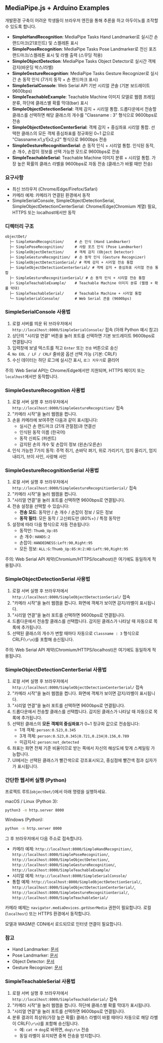 ## MediaPipe.js + Arduino Examples

개발환경 구축이 어려운 학생들이 브라우저 엔진을 통해 추론을 하고 아두이노를 조작할 수 있도록 합니다.

- **SimpleHandRecognition**: MediaPipe Tasks Hand Landmarker로 실시간 손 랜드마크(21포인트) 및 스켈레톤 표시
- **SimplePoseRecognition**: MediaPipe Tasks Pose Landmarker로 전신 포즈 랜드마크/스켈레톤 표시 및 라벨 출력 (스무딩 적용)
- **SimpleObjectDetection**: MediaPipe Tasks Object Detector로 실시간 객체 감지(바운딩 박스/라벨)
- **SimpleGestureRecognition**: MediaPipe Tasks Gesture Recognizer로 실시간 손 동작 인식 (7가지 동작 + 손 랜드마크 표시)
- **SimpleSerialConsole**: Web Serial API 기반 시리얼 콘솔 (기본 보드레이트 9600bps)
- **SimpleTeachableExample**: Teachable Machine 이미지 모델로 웹캠 프레임 분류, 하단에 클래스별 확률 막대(bar) 표시
- **SimpleObjectDetectionSerial**: 객체 감지 + 시리얼 통합. 드롭다운에서 전송할 클래스를 선택하면 해당 클래스의 개수를 "Classname : 3" 형식으로 9600bps로 전송
- **SimpleObjectDetectionCenterSerial**: 객체 감지 + 중심좌표 시리얼 통합. 선택한 클래스의 모든 객체 중심좌표를 정규화된 0~1 값으로 "Classname:x1,y1|x2,y2" 형식으로 9600bps 전송
- **SimpleGestureRecognitionSerial**: 손 동작 인식 + 시리얼 통합. 인식된 동작, 손 개수, 손잡이 정보를 선택 가능한 모드로 9600bps로 전송
- **SimpleTeachableSerial**: Teachable Machine 이미지 분류 + 시리얼 통합. 가장 높은 확률의 클래스 라벨을 9600bps로 자동 전송 (클래스가 바뀔 때만 전송)

### 요구사항
- 최신 브라우저 (Chrome/Edge/Firefox/Safari)
- 카메라 예제: 카메라가 연결된 환경에서 동작
 - SimpleSerialConsole, SimpleObjectDetectionSerial, SimpleObjectDetectionCenterSerial: Chrome/Edge(Chromium 계열) 필요, HTTPS 또는 localhost에서만 동작

### 디렉터리 구조
```text
objectDet/
  ├─ SimpleHandRecognition/     # 손 인식 (Hand Landmarker)
  ├─ SimplePoseRecognition/     # 사람 포즈 인식 (Pose Landmarker)
  ├─ SimpleObjectDetection/     # 객체 감지 (Object Detector)
  ├─ SimpleGestureRecognition/  # 손 동작 인식 (Gesture Recognizer)
  ├─ SimpleObjectDetectionSerial/ # 객체 감지 + 시리얼 전송 통합
  ├─ SimpleObjectDetectionCenterSerial/ # 객체 감지 + 중심좌표 시리얼 전송 통합
  ├─ SimpleGestureRecognitionSerial/ # 손 동작 인식 + 시리얼 전송 통합
  ├─ SimpleTeachableExample/    # Teachable Machine 이미지 분류 (웹캠 + 확률 막대)
  ├─ SimpleTeachableSerial/     # Teachable Machine + 시리얼 통합
  └─ SimpleSerialConsole/       # Web Serial 콘솔 (9600bps)
```

### SimpleSerialConsole 사용법
1. 로컬 서버를 띄운 뒤 브라우저에서 `http://localhost:8000/SimpleSerialConsole/` 접속 (아래 Python 예시 참고)
2. 상단의 "시리얼 연결" 버튼을 눌러 포트를 선택하면 기본 보드레이트 9600bps로 연결됩니다
3. 입력창에 보낼 텍스트를 적고 `Enter` 또는 `전송` 버튼으로 송신
4. `No EOL / LF / CRLF` 줄바꿈 옵션 선택 가능 (기본: CRLF)
5. 수신 데이터는 하단 로그에 실시간 표시, `로그 지우기`로 클리어

주의: Web Serial API는 Chrome/Edge에서만 지원되며, HTTPS 페이지 또는 `localhost`에서만 동작합니다.

### SimpleGestureRecognition 사용법
1. 로컬 서버 실행 후 브라우저에서 `http://localhost:8000/SimpleGestureRecognition/` 접속
2. "카메라 시작"을 눌러 웹캠을 켭니다.
3. 손을 카메라에 보여주면 다음과 같이 표시됩니다:
   - 실시간 손 랜드마크 (21개 관절점)과 연결선
   - 인식된 동작 이름 (한국어)
   - 동작 신뢰도 (퍼센트)
   - 감지된 손의 개수 및 손잡이 정보 (왼손/오른손)
4. 인식 가능한 7가지 동작: 주먹 쥐기, 손바닥 펴기, 위로 가리키기, 엄지 올리기, 엄지 내리기, 브이 사인, 사랑해 사인

### SimpleGestureRecognitionSerial 사용법
1. 로컬 서버 실행 후 브라우저에서 `http://localhost:8000/SimpleGestureRecognitionSerial/` 접속
2. "카메라 시작"을 눌러 웹캠을 켭니다.
3. "시리얼 연결"을 눌러 포트를 선택하면 9600bps로 연결됩니다.
4. 전송 설정을 선택할 수 있습니다:
   - **전송 모드**: 동작만 / 손 개수 / 손잡이 정보 / 모든 정보
   - **동작 필터**: 모든 동작 / 고신뢰도만 (80%+) / 특정 동작만
5. 설정에 따라 다음 형식으로 자동 전송됩니다:
   - 동작만: `Thumb_Up:85`
   - 손 개수: `HANDS:2`
   - 손잡이: `HANDEDNESS:Left:90,Right:95`
   - 모든 정보: `ALL:G:Thumb_Up:85:H:2:HD:Left:90,Right:95`

주의: Web Serial API 제약(Chromium/HTTPS/localhost)은 여기에도 동일하게 적용됩니다.

### SimpleObjectDetectionSerial 사용법
1. 로컬 서버 실행 후 브라우저에서 `http://localhost:8000/SimpleObjectDetectionSerial/` 접속
2. "카메라 시작"을 눌러 웹캠을 켭니다. 화면에 객체가 보이면 감지/라벨이 표시됩니다.
3. "시리얼 연결"을 눌러 포트를 선택하면 9600bps로 연결됩니다.
4. 드롭다운에서 전송할 클래스를 선택합니다. 감지된 클래스가 나타날 때 자동으로 목록에 추가됩니다.
5. 선택된 클래스의 개수가 변할 때마다 자동으로 `Classname : 3` 형식으로 CRLF(`\r\n`)를 포함해 송신됩니다.

주의: Web Serial API 제약(Chromium/HTTPS/localhost)은 여기에도 동일하게 적용됩니다.

### SimpleObjectDetectionCenterSerial 사용법
1. 로컬 서버 실행 후 브라우저에서 `http://localhost:8000/SimpleObjectDetectionCenterSerial/` 접속
2. "카메라 시작"을 눌러 웹캠을 켭니다. 화면에 객체가 보이면 감지/라벨이 표시됩니다.
3. "시리얼 연결"을 눌러 포트를 선택하면 9600bps로 연결됩니다.
4. 드롭다운에서 전송할 클래스를 선택합니다. 감지된 클래스가 나타날 때 자동으로 목록에 추가됩니다.
5. 선택된 클래스의 **모든 객체의 중심좌표**가 0~1 정규화 값으로 전송됩니다:
   - 1개 객체: `person:0.523,0.345`
   - 3개 객체: `person:0.523,0.345|0.721,0.234|0.156,0.789`
   - 미감지시: `person:not_detected`
6. 좌표는 화면 전체 기준 비율이므로 받는 쪽에서 자신의 해상도에 맞게 스케일링 가능합니다.
7. UI에서는 선택된 클래스가 빨간색으로 강조표시되고, 중심점에 빨간색 점과 십자가가 표시됩니다.

### 간단한 웹서버 실행 (Python)
프로젝트 루트(`objectDet/`)에서 아래 명령을 실행하세요.

macOS / Linux (Python 3):
```bash
python3 -m http.server 8000
```

Windows (Python):
```bash
python -m http.server 8000
```

그 후 브라우저에서 다음 주소로 접속합니다.
- 카메라 예제: `http://localhost:8000/SimpleHandRecognition/`, `http://localhost:8000/SimplePoseRecognition/`, `http://localhost:8000/SimpleObjectDetection/`, `http://localhost:8000/SimpleGestureRecognition/`, `http://localhost:8000/SimpleTeachableExample/`
- 시리얼 예제: `http://localhost:8000/SimpleSerialConsole/`
- 통합 예제: `http://localhost:8000/SimpleObjectDetectionSerial/`, `http://localhost:8000/SimpleObjectDetectionCenterSerial/`, `http://localhost:8000/SimpleGestureRecognitionSerial/`, `http://localhost:8000/SimpleTeachableSerial/`

카메라 예제는 `navigator.mediaDevices.getUserMedia` 권한이 필요합니다. 로컬(`localhost`) 또는 HTTPS 환경에서 동작합니다.

모델과 WASM은 CDN에서 로드되므로 인터넷 연결이 필요합니다.

### 참고
- Hand Landmarker: [문서](https://developers.google.com/mediapipe/solutions/vision/hand_landmarker)
- Pose Landmarker: [문서](https://developers.google.com/mediapipe/solutions/vision/pose_landmarker)
- Object Detector: [문서](https://developers.google.com/mediapipe/solutions/vision/object_detector)
- Gesture Recognizer: [문서](https://developers.google.com/mediapipe/solutions/vision/gesture_recognizer)

### SimpleTeachableSerial 사용법
1. 로컬 서버 실행 후 브라우저에서 `http://localhost:8000/SimpleTeachableSerial/` 접속
2. "카메라 시작"을 눌러 웹캠을 켭니다. 하단에 클래스별 확률 막대가 표시됩니다.
3. "시리얼 연결"을 눌러 포트를 선택하면 9600bps로 연결됩니다.
4. 분류 결과의 최상위(가장 높은 확률) 클래스 라벨이 바뀔 때마다 자동으로 해당 라벨이 CRLF(`\r\n`)를 포함해 송신됩니다.
   - 예: `cat` → `dog`로 바뀌면, `dog\r\n` 전송
   - 동일 라벨이 유지되면 중복 전송을 방지합니다.